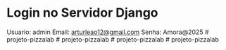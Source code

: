 # Login no Servidor Django

Usuario: admin
Email: arturleao12@gmail.com
Senha: Amora@2025
#   p r o j e t o - p i z z a l a b  
 #   p r o j e t o - p i z z a l a b  
 #   p r o j e t o - p i z z a l a b  
 #   p r o j e t o - p i z z a l a b  
 